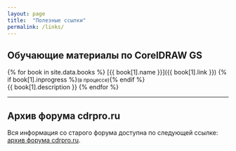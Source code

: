 ```yaml
---
layout: page
title:  "Полезные ссылки"
permalink: /links/
---
```


## Обучающие материалы по CorelDRAW GS

{% for book in site.data.books %}
[{{ book[1].name }}]({{ book[1].link }}) {% if book[1].inprogress %}<small>(в процессе)</small>{% endif %}   
{{ book[1].description }}
{% endfor %}

***

## Архив форума cdrpro.ru

Вся информация со старого форума доступна по следующей ссылке:
[архив форума cdrpro.ru](http://cdrpro-forum-archive.github.io/forum.html).
